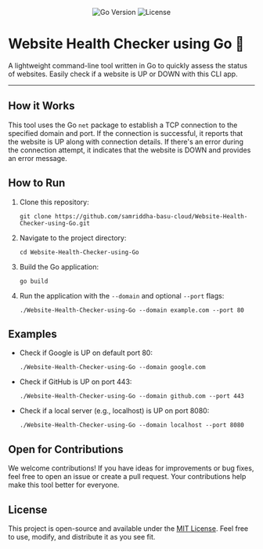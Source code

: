 <p align="center">
  <img src="https://img.shields.io/github/go-mod/go-version/samriddha-basu-cloud/Website-Health-Checker-using-Go" alt="Go Version">
  <img src="https://img.shields.io/github/license/samriddha-basu-cloud/Website-Health-Checker-using-Go" alt="License">
</p>

# Website Health Checker using Go 🚀

A lightweight command-line tool written in Go to quickly assess the status of websites. Easily check if a website is UP or DOWN with this CLI app.

---

## How it Works

This tool uses the Go `net` package to establish a TCP connection to the specified domain and port. If the connection is successful, it reports that the website is UP along with connection details. If there's an error during the connection attempt, it indicates that the website is DOWN and provides an error message.

## How to Run

1. Clone this repository:
   ```shell
   git clone https://github.com/samriddha-basu-cloud/Website-Health-Checker-using-Go.git
   ```

2. Navigate to the project directory:
   ```shell
   cd Website-Health-Checker-using-Go
   ```

3. Build the Go application:
   ```shell
   go build
   ```

4. Run the application with the `--domain` and optional `--port` flags:
   ```shell
   ./Website-Health-Checker-using-Go --domain example.com --port 80
   ```

## Examples

- Check if Google is UP on default port 80:
  ```shell
  ./Website-Health-Checker-using-Go --domain google.com
  ```

- Check if GitHub is UP on port 443:
  ```shell
  ./Website-Health-Checker-using-Go --domain github.com --port 443
  ```

- Check if a local server (e.g., localhost) is UP on port 8080:
  ```shell
  ./Website-Health-Checker-using-Go --domain localhost --port 8080
  ```

## Open for Contributions

We welcome contributions! If you have ideas for improvements or bug fixes, feel free to open an issue or create a pull request. Your contributions help make this tool better for everyone.

## License

This project is open-source and available under the [MIT License](LICENSE). Feel free to use, modify, and distribute it as you see fit.
